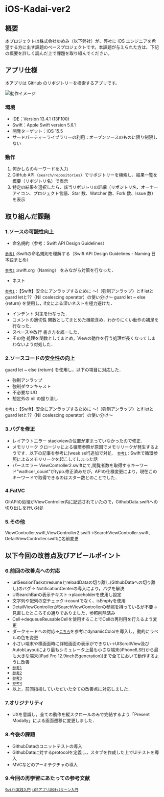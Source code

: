 # iOS-Kadai-ver2

## 概要

本プロジェクトは株式会社ゆめみ（以下弊社）が、弊社に iOS エンジニアを希望する方に出す課題のベースプロジェクトです。本課題が与えられた方は、下記の概要を詳しく読んだ上で課題を取り組んでください。

## アプリ仕様

本アプリは GitHub のリポジトリーを検索するアプリです。

![動作イメージ](README_Images/app.gif)

### 環境

- IDE：Version 13.4.1 (13F100)
- Swift：Apple Swift version 5.6.1
- 開発ターゲット：iOS 15.5
- サードパーティーライブラリーの利用：オープンソースのものに限り制限しない

### 動作

1. 何かしらのキーワードを入力
2. GitHub API（`search/repositories`）でリポジトリーを検索し、結果一覧を概要（リポジトリ名）で表示
3. 特定の結果を選択したら、該当リポジトリの詳細（リポジトリ名、オーナーアイコン、プロジェクト言語、Star 数、Watcher 数、Fork 数、Issue 数）を表示

## 取り組んだ課題
### 1.ソースの可読性向上
- 命名規約（参考：Swift API Design Guidelines）

[`参考1`](https://qiita.com/fuwamaki/items/f2df71723ab277dffc29) :Swiftの命名規則を理解する（Swift API Design Guidelines - Naming 日本語まとめ）

[`参考2`](https://www.swift.org/documentation/api-design-guidelines/#naming) :swift.org（Naming）
をみながら対策を行なった．


- ネスト

[`参考1`](https://techblog.recochoku.jp/8058) :【Swift】安全にアンラップするために 〜!（強制アンラップ）とif letとguard letと??（Nil coalescing operator）の使い分け〜
guard let ~ else {return} を使用し，if文による深いネストを極力避けた．


- インデント
    対策を行なった．
- コメントの適切性
    関数としてまとめた機能含め，わかりにくい動作の補足を行なった．
- スペースや改行
    書き方を統一した．
- その他
    処理を関数としてまとめ，Viewの動作を行う処理が長くなってしまわないよう対処した．


### 2.ソースコードの安全性の向上
guard let ~ else {return} を使用し，以下の項目に対応した．
- 強制アンラップ
- 強制ダウンキャスト
- 不必要なIUO
- 想定外の nil の握り潰し

[`参考1`](https://techblog.recochoku.jp/8058) :【Swift】安全にアンラップするために 〜!（強制アンラップ）とif letとguard letと??（Nil coalescing operator）の使い分け〜


### 3.バグを修正
- レイアウトエラー
stackviewの位置が定まっていなかったので修正.
- メモリリーク
クロージャによる循環参照が原因でメモリリークが発生するようです．以下の記事を参考に[weak self]追加で対処．
[`参考1`](https://tm-progapp.hatenablog.com/entry/2021/01/21/215819) : Swiftで循環参照によるメモリリークを起こしてしまった話
- パースエラー
ViewController2.swiftにて,閲覧者数を取得するキーワード"wathcer_count"がtypo.修正済みだが，APIの仕様変更により，現在このキーワードで取得できるのはスター数とのことでした．

### 4.FatVC
GitAPIの処理がViewController内に記述されていたので，GithubData.swiftへの切り出しを行い対処

### 5.その他
ViewController.swift,ViewController2.swift→SearchViewController.swift, DetailViewController.swiftに名前変更

## 以下今回の改善点及びアピールポイント
### 6.前回の改善点への対応
 - urlSessionTaskのresumeとreloadDataの切り離し(GithubDataへの切り離し)のバグ→ NotificationCenterの導入により，バグを解決
 -  UISearchBarの表示テキスト→placeholderを使用し設定
 -  文字列や配列の空チェック→countでなく、isEmptyを使用
 -  DetailViewControllerがSearchViewControllerの参照を持っているが不要→見直したところその通りでありました．参照削除済み
 -  Cell→dequeueReusableCellを使用することでCellの再利用を行えるよう変更
 -  ダークモードへの対応→[`こちら`](https://qiita.com/gonsee/items/c04b73787730c0e831df)を参考にdynamicColorを導入し，動的にラベルの色を変更
 -  小さい端末や横画面時に詳細画面の表示ができない→UIScrollView及びAutobLayoutにより最もシミュレータ上最も小さな端末(iPhone8,SE)から最も大きな端末(iPad Pro 12.9inch(5generation))まで全てにおいて動作するように改善
 - [`参考1`](https://swallow-incubate.com/archives/blog/20200805)
 - [`参考2`](https://qiita.com/ynakaDream/items/960899183c38949c2ab0)
 - [`参考3`](https://type.jp/et/feature/3112/)
 - [`参考4`](https://developer.apple.com/documentation/uikit/uiscrollview)
 - 以上，前回指摘していただいた全ての改善点に対応しました．

### 7.オリジナリティ
 - UXを意識し，全ての動作を縦スクロールのみで完結するよう「Present Modally」による画面遷移に変更しました．

### 8.今後の課題
 - GithubDataのユニットテストの導入
 - GithubDataに対するprotocolを定義し，スタブを作成した上でUIテストを導入
 - MVCなどのアーキテクチャの導入

### 9.今回の再学習にあたっての参考文献
[`Swift実践入門`](https://gihyo.jp/book/2020/978-4-297-11213-4)
[`iOSアプリ設計パターン入門`](https://peaks.cc/books/iOS_architecture)
